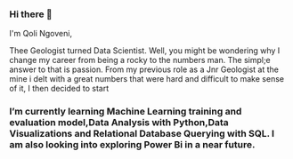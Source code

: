 ### Hi there 👋
I'm Qoli Ngoveni, 

Thee Geologist turned Data Scientist. Well, you might be wondering why I change my career from being a rocky to the numbers man. The simpl;e answer to that is passion. From my previous role as a Jnr Geologist at the mine i delt with a great numbers that were hard and difficult to make sense of it, I then decided to start 

### I’m currently learning Machine Learning training and evaluation model,Data Analysis with Python,Data Visualizations and Relational Database Querying with SQL. I am also looking into exploring Power Bi in a near future. 

<!--
**QolisilE/qolisile** is a ✨ _special_ ✨ repository because its `README.md` (this file) appears on your GitHub profile.


### I’m currently learning Machine Learning training and evaluation model,Data Analysis with Python,Data Visualizations and Relational Database Querying with SQL. I am also looking into exploring Power Bi in a near future. 
- 👯 I’m looking to collaborate on data science and analysts tasks, especially machine learning opportunities. I love challenge and I accept challengings with gratitude. 
- 🤔 I’m looking for help with kick starting my career as a certified Data Science professional. I would appreciate any assistance with connecting to the opportunities worldwide. Please tell you friends to tell their friends and their friends friend that that Qoli need their assitance with securing his dream job. I do not have the lader to get where I want to be, but I believe in the power of collaborating and teamwork. Please help me with the lader... or atleast toss me the key!!!
- 📫 How to reach me: I am active on LinkedIn, but for spontaneous response, contact me by emails at nqngoveni@gmail.com
- 😄 Pronouns: Mr.
- ⚡ Fun fact: I love Music and I can get through anything as long as a I have my earphone and access to my spotify account. I am also quite advernturious. I really enjoy mountaneous outdoors.
-->
